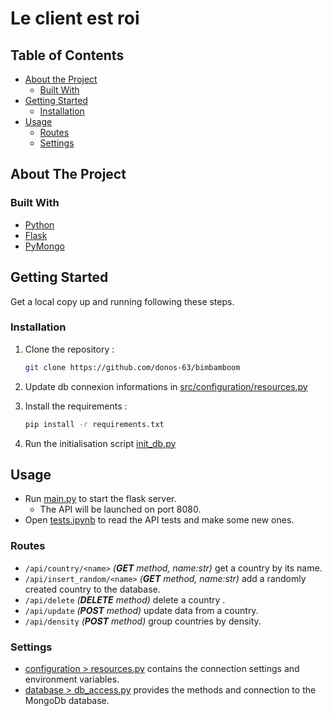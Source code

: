 # Le client est roi  

<!-- TABLE OF CONTENTS -->
## Table of Contents

* [About the Project](#about-the-project)
  * [Built With](#built-with)
* [Getting Started](#getting-started)
  * [Installation](#installation)
* [Usage](#usage)
  * [Routes](#routes)
  * [Settings](#settings)

<!-- ABOUT THE PROJECT -->
## About The Project

### Built With

* [Python](https://www.python.org/)
* [Flask](https://flask.palletsprojects.com)
* [PyMongo](https://pymongo.readthedocs.io)

<!-- GETTING STARTED -->
## Getting Started

Get a local copy up and running following these steps.

### Installation

1. Clone the repository :

    ```sh
    git clone https://github.com/donos-63/bimbamboom
    ```
    
2. Update db connexion informations in [src/configuration/resources.py](https://github.com/donos-63/bimbamboom/blob/main/src/configuration/resources.py)
3. Install the requirements :
    ```sh
    pip install -r requirements.txt
    ```
4. Run the initialisation script [init_db.py](https://github.com/donos-63/bimbamboom/blob/main/init_db.py)

<!-- USAGE EXAMPLES -->
## Usage

* Run [main.py](https://github.com/donos-63/bimbamboom/blob/main/main.py) to start the flask server.  
  * The API will be launched on port 8080.
* Open [tests.ipynb](https://github.com/donos-63/bimbamboom/blob/main/tests.ipynb) to read the API tests and make some new ones.  


### Routes
* ```/api/country/<name>``` *(**GET** method, name:str)* get a country by its name.  
* ```/api/insert_random/<name>``` *(**GET** method, name:str)* add a randomly created country to the database.    
* ```/api/delete``` *(**DELETE** method)* delete a country .  
* ```/api/update``` *(**POST** method)* update data from a country.  
* ```/api/density``` *(**POST** method)* group countries by density. 

### Settings
* [configuration > resources.py](https://github.com/donos-63/bimbamboom/blob/main/src/configuration/ressources.py) contains the connection settings and environment variables.   
* [database > db_access.py](https://github.com/donos-63/bimbamboom/blob/main/src/database/db_access.py) provides the methods and connection to the MongoDb database.

